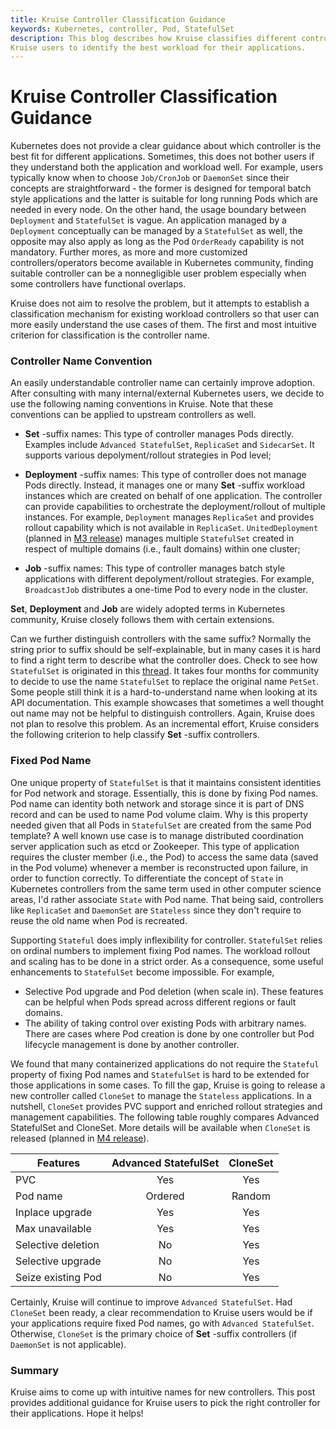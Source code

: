 ```yaml
---
title: Kruise Controller Classification Guidance
keywords: Kubernetes, controller, Pod, StatefulSet
description: This blog describes how Kruise classifies different controllers. This can help
Kruise users to identify the best workload for their applications.
---
```


# Kruise Controller Classification Guidance

Kubernetes does not provide a clear guidance about which controller is the best fit for
different applications. Sometimes, this does not bother users if they understand
both the application and workload well. For example, users typically know when to choose
`Job/CronJob` or `DaemonSet` since their concepts are straightforward - the former is designed
for temporal batch style applications and the latter is suitable for long running Pods
which are needed in every node. On the other hand, the usage boundary between `Deployment` and
`StatefulSet` is vague. An application managed by a `Deployment` conceptually can be
managed by a `StatefulSet` as well, the opposite may also apply as long as the Pod
`OrderReady` capability is not mandatory. Further mores, as more and more customized
controllers/operators become available in Kubernetes community, finding suitable controller
can be a nonnegligible user problem especially when some controllers have functional overlaps.

Kruise does not aim to resolve the problem, but it attempts to establish a
classification mechanism for existing workload controllers so that user can more easily
understand the use cases of them. The first and most intuitive criterion for classification
is the controller name.

### Controller Name Convention
An easily understandable controller name can certainly improve adoption. After consulting
with many internal/external Kubernetes users, we decide to use the following naming
conventions in Kruise. Note that these conventions can be applied to upstream
controllers as well.

* **Set** -suffix names: This type of controller manages Pods directly. Examples
include `Advanced StatefulSet`, `ReplicaSet` and `SidecarSet`. It supports
various depolyment/rollout strategies in Pod level;

* **Deployment** -suffix names: This type of controller does not manage Pods
directly. Instead, it manages one or many **Set** -suffix workload instances which are
created on behalf of one application. The controller can provide capabilities
to orchestrate the deployment/rollout of multiple instances. For example, `Deployment`
manages `ReplicaSet` and provides rollout capability which is not available in `ReplicaSet`.
`UnitedDeployment` (planned in [M3 release]((https://github.com/openkruise/kruise/projects)))
manages multiple `StatefulSet` created in respect of multiple domains
(i.e., fault domains) within one cluster;

* **Job** -suffix names: This type of controller manages batch style applications with
different depolyment/rollout strategies. For example, `BroadcastJob` distributes a
one-time Pod to every node in the cluster.

**Set**, **Deployment** and **Job** are widely adopted terms in Kubernetes community,
Kruise closely follows them with certain extensions.

Can we further distinguish controllers with the same suffix? Normally the string prior to
suffix should be self-explainable, but in many cases it is hard to find a right term to
describe what the controller does. Check to see how `StatefulSet` is originated in
this [thread](https://github.com/kubernetes/kubernetes/issues/27430). It takes four
months for community to decide to use the name `StatefulSet` to replace the original
name `PetSet`. Some people still think it is a hard-to-understand name when looking
at its API documentation. This example showcases that sometimes a well thought out name
may not be helpful to distinguish controllers. Again, Kruise does not plan to resolve
this problem. As an incremental effort, Kruise considers the following criterion to help classify
**Set** -suffix controllers.


### Fixed Pod Name
One unique property of `StatefulSet` is that it maintains consistent identities for
Pod network and storage. Essentially, this is done by fixing Pod names.
Pod name can identity both network and storage since it is part of DNS record and
can be used to name Pod volume claim. Why is this property needed given that all Pods in
`StatefulSet` are created from the same Pod template?
A well known use case is to manage distributed coordination server application such as
etcd or Zookeeper. This type of application requires the cluster member
(i.e., the Pod) to access the same data (saved in the Pod volume) whenever a member is
reconstructed upon failure, in order to function correctly. To differentiate the concept
of `State` in Kubernetes controllers from the same term used in other computer science areas,
I'd rather associate `State` with Pod name. That being said, controllers
like `ReplicaSet` and `DaemonSet` are `Stateless` since they don't require to reuse the
old name when Pod is recreated.

Supporting `Stateful` does imply inflexibility for controller. `StatefulSet` relies on ordinal
numbers to implement fixing Pod names. The workload rollout and scaling
has to be done in a strict order. As a consequence, some useful enhancements to `StatefulSet`
become impossible. For example,
* Selective Pod upgrade and Pod deletion (when scale in). These features can be helpful
when Pods spread across different regions or fault domains.
* The ability of taking control over existing Pods with arbitrary names. There are
cases where Pod creation is done by one controller but Pod lifecycle management
is done by another controller.

We found that many containerized applications do not require the `Stateful` property
of fixing Pod names and `StatefulSet` is hard to be extended for those
applications in some cases. To fill the gap, Kruise is going to release a new controller
called `CloneSet` to manage the `Stateless` applications. In a nutshell, `CloneSet`
provides PVC support and enriched rollout strategies and management capabilities.
The following table roughly compares Advanced StatefulSet and CloneSet. More
details will be available when `CloneSet` is released (planned in
[M4 release](https://github.com/openkruise/kruise/projects)).

| Features   |     Advanced StatefulSet      |  CloneSet |
|----------|:-------------:|:------:|
| PVC | Yes | Yes |
| Pod name | Ordered | Random |
| Inplace upgrade | Yes | Yes |
| Max unavailable | Yes | Yes |
| Selective deletion | No | Yes |
| Selective upgrade | No | Yes |
| Seize existing Pod | No | Yes |

Certainly, Kruise will continue to improve `Advanced StatefulSet`. Had `CloneSet`
been ready, a clear recommendation to Kruise users would be if your
applications require fixed Pod names, go with `Advanced StatefulSet`. Otherwise,
`CloneSet` is the primary choice of **Set** -suffix controllers (if `DaemonSet` is not
applicable).

### Summary
Kruise aims to come up with intuitive names for new controllers. This post
provides additional guidance for Kruise users to pick the right controller for their
applications. Hope it helps!
